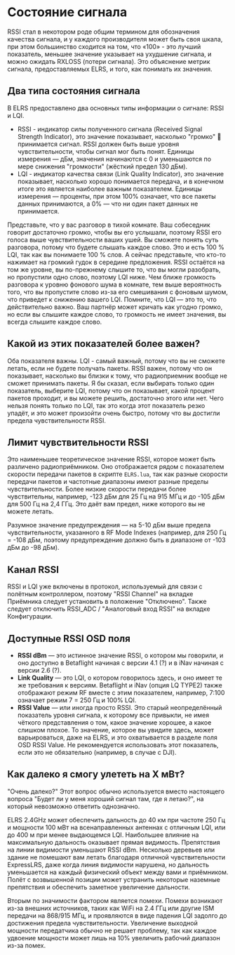 # Состояние сигнала
RSSI стал в некотором роде общим термином для обозначения качества сигнала, и у каждого производителя может быть своя шкала, при этом большинство сходится на том, что «100» - это лучший показатель, меньшее значение указывает на ухудшение сигнала, и можно ожидать RXLOSS (потери сигнала). Это объяснение метрик сигнала, предоставляемых ELRS, и того, как понимать их значения.

## Два типа состояния сигнала 
В ELRS предоставлено два основных типы информации о сигнале: RSSI и LQI.
* RSSI - индикатор силы полученного сигнала (Received Signal Strength Indicator), это значение показывает, насколько "громко" 🎺 принимается сигнал. RSSI должен быть выше уровня чувствительности, чтобы сигнал мог быть понят. Единицы измерения — дБм, значения начинаются с 0 и уменьшаются по мере снижения "громкости" (жёсткий предел 130 дБм).
* LQI - индикатор качества связи (Link Quality Indicator), это значение показывает, насколько хорошо понимается передача, и в конечном итоге это является наиболее важным показателем. Единицы измерения — проценты, при этом 100% означает, что все пакеты данных принимаются, а 0% — что ни один пакет данных не принимается.

Представьте, что у вас разговор в тихой комнате. Ваш собеседник говорит достаточно громко, чтобы вы его услышали, поэтому RSSI его голоса выше чувствительности ваших ушей. Вы сможете понять суть разговора, потому что будете слышать каждое слово. Это и есть 100 % LQI, так как вы понимаете 100 % слов. А сейчас представьте, что кто-то нажимает на громкий гудок в середине предложения. RSSI остаётся на том же уровне, вы по-прежнему слышите то, что вы могли разобрать, но пропустили одно слово, поэтому LQI ниже. Чем ближе громкость разговора к уровню фонового шума в комнате, тем выше вероятность того, что вы пропустите слово из-за его смешивания с фоновым шумом, что приведет к снижению вашего LQI. Помните, что LQI — это то, что действительно важно. Ваш партнёр может кричать как угодно громко, но если вы слышите каждое слово, то громкость не имеет значения, вы всегда слышите каждое слово.
## Какой из этих показателей более важен?
Оба показателя важны. LQI - самый важный, потому что вы не сможете летать, если не будете получать пакеты. RSSI важен, потому что он показывает, насколько вы близки к тому, что радиоприемник вообще не сможет принимать пакеты. Я бы сказал, если выбирать только один показатель, выберите LQI, потому что он показывает, какой процент пакетов проходит, и вы можете решить, достаточно этого или нет. Чего нельзя понять только по LQI, так это когда этот показатель резко упадёт, и это может произойти очень быстро, потому что вы достигли предела чувствительности RSSI.

## Лимит чувствительности RSSI
Это наименьшее теоретическое значение RSSI, которое может быть различено радиоприёмником. Оно отображается рядом с показателем скорости передачи пакетов в скрипте `ELRS.lua`, так как разные скорости передачи пакетов и частотные диапазоны имеют разные пределы чувствительности. Более низкие скорости передачи более чувствительны, например, -123 дБм для 25 Гц на 915 МГц и до -105 дБм для 500 Гц на 2,4 ГГц. Это даёт вам предел, ниже которого вы не можете летать.

Разумное значение предупреждения — на 5-10 дБм выше предела чувствительности, указанного в RF Mode Indexes (например, для 250 Гц = -108 дБм, поэтому предупреждение должно быть в диапазоне от -103 дБм до -98 дБм).
## Канал RSSI
RSSI и LQI уже включены в протокол, используемый для связи с полётным контроллером, поэтому "RSSI Channel" на вкладке Приёмника следует установить в положение "Отключено". Также следует отключить RSSI_ADC / "Аналоговый вход RSSI" на вкладке Конфигурации.
## Доступные RSSI OSD поля
* **RSSI dBm** — это истинное значение RSSI, о котором мы говорили, и оно доступно в Betaflight начиная с версии 4.1 (?) и в iNav начиная с версии 2.6 (?).
* **Link Quality** — это LQI, о котором говорилось здесь, и оно имеет те же требования к версиям. Betaflight и iNav (опция LQ TYPE2) также отображают режим RF вместе с этим показателем, например, 7:100 означает режим 7 = 250 Гц и 100% LQI.
* **RSSI Value** — или иногда просто RSSI. Это старый неопределённый показатель уровня сигнала, к которому все привыкли, не имея чёткого представления о том, какое значение хорошее, а какое слишком плохое. То значение, которое вы увидите здесь, может варьироваться, даже на ELRS, и это охватывается в разделе поля OSD RSSI Value. Не рекомендуется использовать этот показатель, если это не обязательно (например, в случае с DJI).
## Как далеко я смогу улететь на X мВт?
"Очень далеко?" Этот вопрос обычно используется вместо настоящего вопроса "Будет ли у меня хороший сигнал там, где я летаю?", на который невозможно ответить однозначно.

ELRS 2.4GHz может обеспечить дальность до 40 км при частоте 250 Гц и мощности 100 мВт на всенаправленных антеннах с отличным LQI, или до 400 м при менее выдающемся LQI. Наибольшее влияние на максимальную дальность оказывает прямая видимость. Препятствия на линии видимости уменьшают RSSI dBm. Несколько деревьев или здание не помешают вам летать благодаря отличной чувствительности ExpressLRS, даже когда линия видимости нарушена, но дальность уменьшается на каждый физический объект между вами и приёмником. Полёт с возвышенной позиции может устранить некоторые наземные препятствия и обеспечить заметное увеличение дальности.

Вторым по значимости фактором является помехи. Помехи возникают из-за внешних источников, таких как WiFi на 2.4 ГГц или другие ISM передачи на 868/915 МГц, и проявляются в виде падения LQI задолго до достижения предела чувствительности. Увеличение выходной мощности передатчика обычно не решает проблему, так как каждое удвоение мощности может лишь на 10% увеличить рабочий диапазон из-за помех.